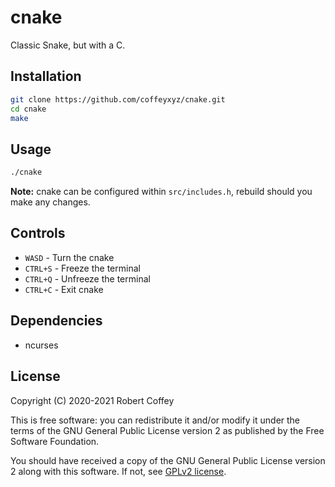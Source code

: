 # cnake

Classic Snake, but with a C.


## Installation

```bash
git clone https://github.com/coffeyxyz/cnake.git
cd cnake
make
```


## Usage

```bash
./cnake
```

**Note:** cnake can be configured within `src/includes.h`, rebuild should you
make any changes.


## Controls

- `WASD` - Turn the cnake
- `CTRL+S` - Freeze the terminal
- `CTRL+Q` - Unfreeze the terminal
- `CTRL+C` - Exit cnake


## Dependencies

- ncurses


## License

Copyright (C) 2020-2021 Robert Coffey

This is free software: you can redistribute it and/or modify it under the terms
of the GNU General Public License version 2 as published by the Free Software
Foundation.

You should have received a copy of the GNU General Public License version 2
along with this software. If not, see
[GPLv2 license](https://www.gnu.org/licenses/gpl-2.0).
